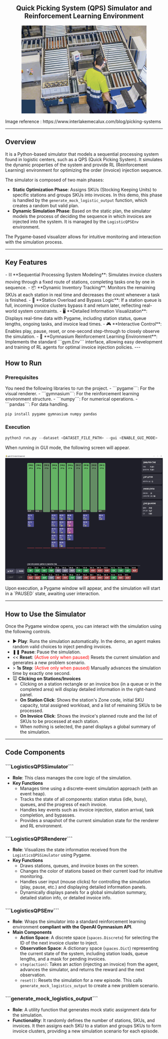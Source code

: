 <p align="center">
<h2 align="center">Quick Picking System (QPS) Simulator and Reinforcement Learning Environment</h2>
</p>

<p align="center">
<img src="./image/qps.PNG" width="400" height="280" />
</p>
Image reference : https://www.interlakemecalux.com/blog/picking-systems

---
<h2>Overview</h2>
It is a Python-based simulator that models a sequential processing system found in logistic centers, such as a QPS (Quick Picking System).
It simulates the dynamic properties of the system and provide RL (Reinforcement Learning) environment for optimizing the order (invoice) injection sequence.

The simulator is composed of two main phases:
- **Static Optimization Phase**: Assigns SKUs (Stocking Keeping Units) to specific stations and groups SKUs into invoices. In this demo, this phase is handled by the ```generate_mock_logistic_output``` function, which creates a random but valid plan.
- **Dynamic Simulation Phase**: Based on the static plan, the simulator models the process of deciding the sequence in which invoices are injected into the system. It is managed by the ```LogisticQPSEnv``` environment.

The Pygame-based visualizer allows for intuitive monitoring and interaction with the simulation process.

---
<h2>Key Features</h2>
- ⛓️ **Sequential Processing System Modeling**: Simulates invoice clusters moving through a fixed route of stations, completing tasks one by one in sequence.
- 📦 **Dynamic Inventory Tracking**: Monitors the remaining SKUs at each station in real time and decreases the count whenever a task is finished.
- 🚦 **Station Overload and Bypass Logic**: If a station queue is full, incoming invoice clusters bypass it and return later, reflecting real-world system constraints.
- 🖥️ **Detailed Information Visualization**: Displays real-time data with Pygame, including station status, queue lengths, ongoing tasks, and invoice lead times.
- 🎮 **Interactive Control**: Enables play, pause, reset, or one-second step-through to closely observe the simulation.
- 🤖 **Gymnasium Reinforcement Learning Environment**: Implements the standard ```gym.Env``` interface, allowing easy development and training of RL agents for optimal invoice injection policies.
---
<h2>How to Run</h2>
<h3>Prerequisites</h3>
You need the following libraries to run the project.
- ```pygame```: For the visual renderer.
- ```gymnasium```: For the reinforcement learning environment structure.
- ```numpy```: For numerical operations.
- ```pandas```: For data handling.

```python
pip install pygame gymnasium numpy pandas
```

<h3>Execution</h3>

```python
python3 run.py --dataset <DATASET_FILE_PATH> --gui <ENABLE_GUI_MODE>
```

When running in GUI mode, the following screen will appear.
<p align="center">
<img src="./image/qps_gym_img.PNG" width="1200" height="400" />
</p>
Upon execution, a Pygame window will appear, and the simulation will start in a `PAUSED` state, awaiting user interaction.

---
<h2>How to Use the Simulator</h2>
Once the Pygame window opens, you can interact with the simulation using the following controls.

- ▶ **Play**: Runs the simulation automatically. In the demo, an agent makes random valid choices to inject pending invoices.
- ❚❚ **Pause**: Pause the simulation.
- << **Reset**: <span style="color:red">(Active only when paused)</span> Resets the current simulation and generates a new problem scenario.
- \> **1s Step**: <span style="color:red">(Active only when paused)</span> Manually advances the simulation time by exactly one second.
- 🐭 **Clicking on Stations/Invoices**
  - Clicking on a station rectangle or an invoice box (in a queue or in the completed area) will display detailed information in the right-hand panel.
  - **On Station Click**: Shows the station's Zone code, initial SKU capacity, total assigned workload, and a list of remaining SKUs to be processed.
  - **On Invoice Click**: Shows the invoice's planned route and the list of SKUs to be processed at each station.
  - When nothing is selected, the panel displays a global summary of the simulation.

---

<h2>Code Components</h2>

<h3>```LogisticsQPSSimulator```</h3>

- **Role**: This class manages the core logic of the simulation.
- **Key Functions**
  - Manages time using a discrete-event simulation approach (with an event heap).
  - Tracks the state of all components: station status (idle, busy), queues, and the progress of each invoice.
  - Handles key events such as invoice injection, station arrival, task completion, and bypasses.
  - Provides a snapshot of the current simulation state for the renderer and RL environment.
  
<h3>```LogisticsQPSRenderer```</h3>

- **Role**: Visualizes the state information received from the ```LogisticsQPSSimulator``` using Pygame.
- **Key Functions**
  - Draws stations, queues, and invoice boxes on the screen.
  - Changes the color of stations based on their current load for intuitive monitoring.
  - Handles user input (mouse clicks) for controlling the simulation (play, pause, etc.) and displaying detailed information panels.
  - Dynamically displays panels for a global simulation summary, detailed station info, or detailed invoice info.

<h3>```LogisticsQPSEnv```</h3>

- **Role**: Wraps the simulator into a standard reinforcement learning environment **compliant with the OpenAI Gymnasium API**.
- **Main Components**
  - **Action Space**: A discrete space (```spaces.Discrete```) for selecting the ID of the next invoice cluster to inject.
  - **Observation Space**: A dictionary space (```spaces.Dict```) representing the current state of the system, including station loads, queue lengths, and a mask for pending invoices.
  - ```step(action)```: Takes an action (injecting an invoice) from the agent, advances the simulator, and returns the reward and the next observation.
  - ```reset()```: Resets the simulation for a new episode. This calls ```generate_mock_logistics_output``` to create a new problem scenario.

<h3>```generate_mock_logistics_output```</h3>

- **Role**: A utility function that generates mock static assignment data for the simulation.
- **Functionality**: It randomly defines the number of stations, SKUs, and invoices. It then assigns each SKU to a station and groups SKUs to form invoice clusters, providing a new simulation scenario for each episode.